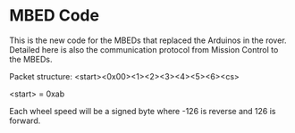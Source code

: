 # MBED Code 

This is the new code for the MBEDs that replaced the Arduinos in the rover. Detailed here is also the communication protocol from Mission Control to the MBEDs.

Packet structure:
\<start><0x00><1><2><3><4><5><6>\<cs>

\<start> = 0xab

Each wheel speed will be a signed byte where -126 is reverse and 126 is forward.